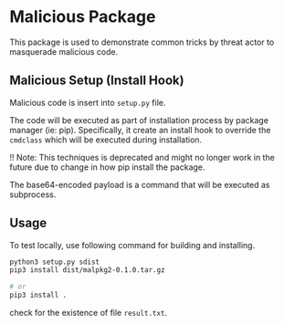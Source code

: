 # Malicious Package

This package is used to demonstrate common tricks by threat actor to masquerade malicious code.

## Malicious Setup (Install Hook)

Malicious code is insert into `setup.py` file.

The code will be executed as part of installation process by package manager (ie: pip). Specifically, it create an install hook to override the `cmdclass` which will be executed during installation.

!! Note: This techniques is deprecated and might no longer work in the future due to change in how pip install the package.

The base64-encoded payload is a command that will be executed as subprocess.

## Usage

To test locally, use following command for building and installing.

```sh
python3 setup.py sdist
pip3 install dist/malpkg2-0.1.0.tar.gz

# or
pip3 install .
```

check for the existence of file `result.txt`.